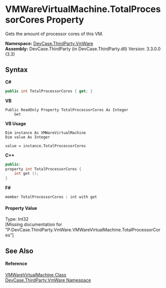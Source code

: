 # VMWareVirtualMachine.TotalProcessorCores Property 
 

Gets the amount of processor cores of this VM.

**Namespace:**&nbsp;<a href="N_DevCase_ThirdParty_VmWare">DevCase.ThirdParty.VmWare</a><br />**Assembly:**&nbsp;DevCase.ThirdParty (in DevCase.ThirdParty.dll) Version: 3.3.0.0 (3.3)

## Syntax

**C#**<br />
``` C#
public int TotalProcessorCores { get; }
```

**VB**<br />
``` VB
Public ReadOnly Property TotalProcessorCores As Integer
	Get
```

**VB Usage**<br />
``` VB Usage
Dim instance As VMWareVirtualMachine
Dim value As Integer

value = instance.TotalProcessorCores

```

**C++**<br />
``` C++
public:
property int TotalProcessorCores {
	int get ();
}
```

**F#**<br />
``` F#
member TotalProcessorCores : int with get

```


#### Property Value
Type: Int32<br />\[Missing <value> documentation for "P:DevCase.ThirdParty.VmWare.VMWareVirtualMachine.TotalProcessorCores"\]

## See Also


#### Reference
<a href="T_DevCase_ThirdParty_VmWare_VMWareVirtualMachine">VMWareVirtualMachine Class</a><br /><a href="N_DevCase_ThirdParty_VmWare">DevCase.ThirdParty.VmWare Namespace</a><br />
